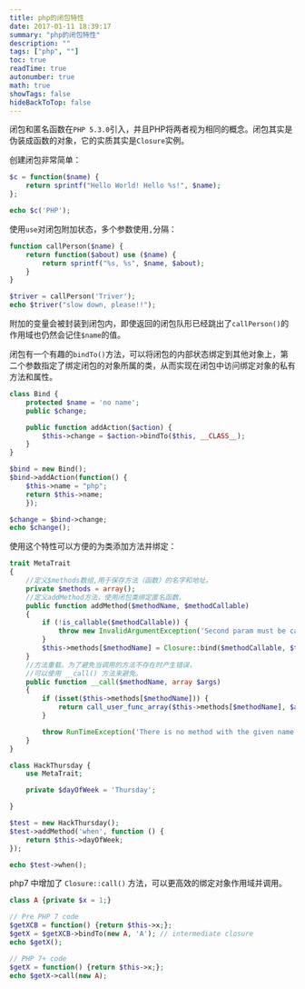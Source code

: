 ```yaml
---
title: php的闭包特性
date: 2017-01-11 18:39:17
summary: "php的闭包特性"
description: ""
tags: ["php", ""]
toc: true
readTime: true
autonumber: true
math: true
showTags: false
hideBackToTop: false
---
```


闭包和匿名函数在`PHP 5.3.0`引入，并且PHP将两者视为相同的概念。闭包其实是伪装成函数的对象，它的实质其实是`Closure`实例。

创建闭包非常简单：

```php
$c = function($name) {
    return sprintf("Hello World! Hello %s!", $name);
};

echo $c('PHP');
```

使用`use`对闭包附加状态，多个参数使用`,`分隔：

```php
function callPerson($name) {
    return function($about) use ($name) {
        return sprintf("%s, %s", $name, $about);
    }
}

$triver = callPerson('Triver');
echo $triver("slow down, please!!");

```

附加的变量会被封装到闭包内，即使返回的闭包队形已经跳出了`callPerson()`的作用域也仍然会记住`$name`的值。

闭包有一个有趣的`bindTo()`方法，可以将闭包的内部状态绑定到其他对象上，第二个参数指定了绑定闭包的对象所属的类，从而实现在闭包中访问绑定对象的私有方法和属性。

```php
class Bind {
    protected $name = 'no name';
    public $change;

    public function addAction($action) {
        $this->change = $action->bindTo($this, __CLASS__);
    }
}

$bind = new Bind();
$bind->addAction(function() {
    $this->name = "php";
    return $this->name;
    });

$change = $bind->change;
echo $change();
```

使用这个特性可以方便的为类添加方法并绑定：

```php
trait MetaTrait
{
    //定义$methods数组,用于保存方法（函数）的名字和地址。
    private $methods = array();
    //定义addMethod方法，使用闭包类绑定匿名函数。
    public function addMethod($methodName, $methodCallable)
    {
        if (!is_callable($methodCallable)) {
            throw new InvalidArgumentException('Second param must be callable');
        }
        $this->methods[$methodName] = Closure::bind($methodCallable, $this, get_class());
    }
    //方法重载。为了避免当调用的方法不存在时产生错误，
    //可以使用 __call() 方法来避免。
    public function __call($methodName, array $args)
    {
        if (isset($this->methods[$methodName])) {
            return call_user_func_array($this->methods[$methodName], $args);
        }

        throw RunTimeException('There is no method with the given name to call');
    }
}

class HackThursday {
    use MetaTrait;

    private $dayOfWeek = 'Thursday';

}

$test = new HackThursday();
$test->addMethod('when', function () {
    return $this->dayOfWeek;
});

echo $test->when();
```

php7 中增加了 `Closure::call()` 方法，可以更高效的绑定对象作用域并调用。

```php
class A {private $x = 1;}

// Pre PHP 7 code
$getXCB = function() {return $this->x;};
$getX = $getXCB->bindTo(new A, 'A'); // intermediate closure
echo $getX();

// PHP 7+ code
$getX = function() {return $this->x;};
echo $getX->call(new A);
```
